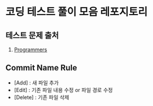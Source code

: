 # 코딩 테스트 풀이 모음 레포지토리

## 테스트 문제 출처
1. [Programmers](https://programmers.co.kr/)

## Commit Name Rule
- [Add] : 새 파일 추가
- [Edit] : 기존 파일 내용 수정 or 파일 경로 수정
- [Delete] : 기존 파일 삭제